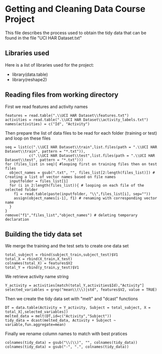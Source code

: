 Getting and Cleaning Data Course Project
=========================

This file describes the process used to obtain the tidy data that can be found in the file "UCI HAR Dataset.txt"

## Libraries used

Here is a list of libraries used for the project:
* library(data.table)
* library(reshape2)

## Reading files from working directory
First we read features and activity names
<pre><code>features = read.table(".\\UCI HAR Dataset\\features.txt")
activities = read.table(".\\UCI HAR Dataset\\activity_labels.txt")
names(activities) = c("Id", "Activity")</pre></code>

Then prepare the list of data files to be read for each folder (training or test) and loop on these files
<pre><code>seq = list(c(".\\UCI HAR Dataset\\train",list.files(path = ".\\UCI HAR Dataset\\train", pattern = "*.txt")),
           c(".\\UCI HAR Dataset\\test",list.files(path = ".\\UCI HAR Dataset\\test", pattern = "*.txt")))
for (files_list in seq){ #looping first on training files then on test files
  object_names = gsub(".txt", "", files_list[2:length(files_list)]) # Creating a list of vector names based on file names
  inputfolder = files_list[1]
  for (i in 2:length(files_list)){ # looping on each file of the selected folder
    f1 = read.table(paste(inputfolder, "\\",files_list[i], sep=""))
    assign(object_names[i-1], f1) # renaming with corresponding vector name
  }
}
remove("f1","files_list","object_names") # deleting temporary declaration</pre></code>

## Building the tidy data set
We merge the training and the test sets to create one data set
<pre><code>total_subject = rbind(subject_train,subject_test)$V1
total_X = rbind(X_train,X_test)
colnames(total_X) = features$V2
total_Y = rbind(y_train,y_test)$V1</pre></code>

We retrieve activity name string 
<pre><code>Y_activity = activities[match(total_Y,activities$Id),"Activity"]
selected_variables = grep("mean\\(\\)|std", features$V2, value = TRUE)</pre></code>
Then we create the tidy data set with "melt" and "dcast" functions
<pre><code>DT = data.table(Activity = Y_activity, Subject = total_subject, X = total_X[,selected_variables])
melted_data = melt(DT,id=c("Activity","Subject"))
tidy_data = dcast(melted_data, Activity + Subject ~ variable,fun.aggregate=mean)</pre></code>

Finally we rename column names to match with best pratices
<pre><code>colnames(tidy_data) = gsub("\\(\\)", "", colnames(tidy_data))
colnames(tidy_data) = gsub("-", ".", colnames(tidy_data))</pre></code>
